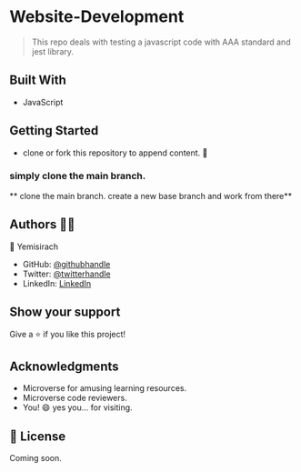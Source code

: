 # Website-Development

> This repo deals with testing a javascript code with AAA standard and jest library.

## Built With

- JavaScript

## Getting Started

- clone or fork this repository to append content. 👏

### simply clone the main branch.

** clone the main branch. create a new base branch and work from there**

## Authors 👱‍♂️

👤 Yemisirach

- GitHub: [@githubhandle](https://github.com/Yemisirach)
- Twitter: [@twitterhandle](https://twitter.com/TamiratYemisrach)
- LinkedIn: [LinkedIn](https://www.linkedin.com/in/yemisirach)



## Show your support

Give a ⭐️ if you like this project!

## Acknowledgments

- Microverse for amusing learning resources.
- Microverse code reviewers.
- You! 😄 yes you... for visiting.

## 📝 License

Coming soon.
